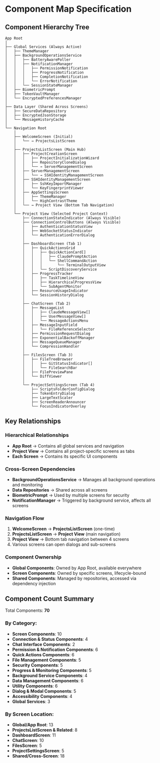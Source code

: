 # Component Map Specification

## Component Hierarchy Tree

```
App Root
│
├── Global Services (Always Active)
│   ├── ThemeManager
│   ├── BackgroundOperationsService
│   │   ├── BatteryAwarePoller
│   │   ├── NotificationManager
│   │   │   ├── PermissionNotification
│   │   │   ├── ProgressNotification
│   │   │   ├── CompletionNotification
│   │   │   └── ErrorNotification
│   │   └── SessionStateManager
│   ├── BiometricPrompt
│   ├── TokenVaultManager
│   └── EncryptedPreferencesManager
│
├── Data Layer (Shared Across Screens)
│   ├── SecureDataRepository
│   ├── EncryptedJsonStorage
│   └── MessageHistoryCache
│
└── Navigation Root
    │
    ├── WelcomeScreen (Initial)
    │   └── → ProjectsListScreen
    │
    ├── ProjectsListScreen (Main Hub)
    │   ├── ProjectCreationScreen
    │   │   ├── ProjectInitializationWizard
    │   │   ├── RepositoryCloneDialog
    │   │   └── → ServerManagementScreen
    │   ├── ServerManagementScreen
    │   │   └── → SSHIdentityManagementScreen
    │   ├── SSHIdentityManagementScreen
    │   │   ├── SshKeyImportManager
    │   │   └── KeyFingerprintViewer
    │   ├── AppSettingsScreen
    │   │   ├── ThemeManager
    │   │   └── HighContrastTheme
    │   └── → Project View (Bottom Tab Navigation)
    │
    └── Project View (Selected Project Context)
        ├── ConnectionStateIndicator (Always Visible)
        ├── ConnectionControlButtons (Always Visible)
        │   ├── AuthenticationStatusView
        │   ├── WebSocketStatusIndicator
        │   └── AuthenticationErrorDialog
        │
        ├── DashboardScreen (Tab 1)
        │   ├── QuickActionsGrid
        │   │   ├── QuickActionCard[]
        │   │   │   ├── ClaudePromptAction
        │   │   │   └── ShellCommandAction
        │   │   │       └── TerminalOutputView
        │   │   └── ScriptDiscoveryService
        │   ├── ProgressTracker
        │   │   ├── TaskTimelineView
        │   │   ├── HierarchicalProgressView
        │   │   └── SubAgentMonitor
        │   ├── ResourceUsageIndicator
        │   └── SessionHistoryDialog
        │
        ├── ChatScreen (Tab 2)
        │   ├── MessageList
        │   │   ├── ClaudeMessageView[]
        │   │   ├── UserMessageView[]
        │   │   └── MessageActionsMenu
        │   ├── MessageInputField
        │   │   └── FileReferenceSelector
        │   ├── PermissionRequestDialog
        │   ├── ExponentialBackoffManager
        │   ├── MessageQueueManager
        │   └── CompressionHandler
        │
        ├── FilesScreen (Tab 3)
        │   ├── FileTreeBrowser
        │   │   ├── GitStatusIndicator[]
        │   │   └── FileSearchBar
        │   ├── FilePreviewPane
        │   └── DiffViewer
        │
        └── ProjectSettingsScreen (Tab 4)
            ├── ScriptsFolderConfigDialog
            ├── TokenEntryDialog
            ├── LargeTextScaler
            ├── ScreenReaderAnnouncer
            └── FocusIndicatorOverlay
```

## Key Relationships

### Hierarchical Relationships
- **App Root** → Contains all global services and navigation
- **Project View** → Contains all project-specific screens as tabs
- **Each Screen** → Contains its specific UI components

### Cross-Screen Dependencies
- **BackgroundOperationsService** → Manages all background operations and monitoring
- **Data Repositories** → Shared across all screens
- **BiometricPrompt** → Used by multiple screens for security
- **NotificationManager** → Triggered by background service, affects all screens

### Navigation Flow
1. **WelcomeScreen** → **ProjectsListScreen** (one-time)
2. **ProjectsListScreen** → **Project View** (main navigation)
3. **Project View** → Bottom tab navigation between 4 screens
4. Various screens can open dialogs and sub-screens

### Component Ownership
- **Global Components**: Owned by App Root, available everywhere
- **Screen Components**: Owned by specific screens, lifecycle-bound
- **Shared Components**: Managed by repositories, accessed via dependency injection

## Component Count Summary

Total Components: **70**

### By Category:
- **Screen Components**: 10
- **Connection & Status Components**: 4
- **Chat Interface Components**: 2
- **Permission & Notification Components**: 6
- **Quick Actions Components**: 6
- **File Management Components**: 5
- **Security Components**: 5
- **Progress & Monitoring Components**: 5
- **Background Service Components**: 4
- **Data Management Components**: 6
- **Utility Components**: 6
- **Dialog & Modal Components**: 5
- **Accessibility Components**: 4
- **Global Services**: 3

### By Screen Location:
- **Global/App Root**: 13
- **ProjectsListScreen & Related**: 8
- **DashboardScreen**: 11
- **ChatScreen**: 10
- **FilesScreen**: 5
- **ProjectSettingsScreen**: 5
- **Shared/Cross-Screen**: 18